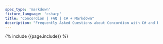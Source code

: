```yaml
---
spec_type: 'markdown'
fixture_language: 'csharp'
title: "Concordion | FAQ | C# + Markdown"
description: "Frequently Asked Questions about Concordion with C# and Markdown."
---
```


{% include {{page.include}} %}
